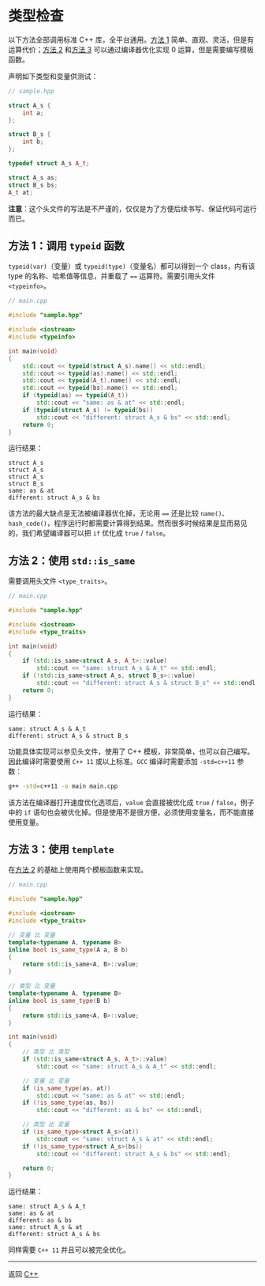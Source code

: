 # 类型检查

以下方法全部调用标准 C++ 库，全平台通用。[方法 1](#1) 简单、直观、灵活，但是有运算代价；[方法 2](#2) 和[方法 3](#3) 可以通过编译器优化实现 0 运算，但是需要编写模板函数。

声明如下类型和变量供测试：

``` cpp
// sample.hpp

struct A_s {
    int a;
};

struct B_s {
    int b;
};

typedef struct A_s A_t;

struct A_s as;
struct B_s bs;
A_t at;
```

**注意**：这个头文件的写法是不严谨的，仅仅是为了方便后续书写、保证代码可运行而已。

<span id="1"></span>

## 方法 1：调用 `typeid` 函数

`typeid(var)`（变量）或 `typeid(type)`（变量名）都可以得到一个 class，内有该 type 的名称、哈希值等信息，并重载了 `==` 运算符。需要引用头文件 `<typeinfo>`。

``` cpp
// main.cpp

#include "sample.hpp"

#include <iostream>
#include <typeinfo>

int main(void)
{
    std::cout << typeid(struct A_s).name() << std::endl;
    std::cout << typeid(as).name() << std::endl;
    std::cout << typeid(A_t).name() << std::endl;
    std::cout << typeid(bs).name() << std::endl;
    if (typeid(as) == typeid(A_t))
        std::cout << "same: as & at" << std::endl;
    if (typeid(struct A_s) != typeid(bs))
        std::cout << "different: struct A_s & bs" << std::endl;
    return 0;
}
```

运行结果：

```
struct A_s
struct A_s
struct A_s
struct B_s
same: as & at
different: struct A_s & bs
```

该方法的最大缺点是无法被编译器优化掉，无论用 `==` 还是比较 `name()`、`hash_code()`，程序运行时都需要计算得到结果。然而很多时候结果是显而易见的，我们希望编译器可以把 `if` 优化成 `true` / `false`。

<span id="2"></span>

## 方法 2：使用 `std::is_same`

需要调用头文件 `<type_traits>`。

``` cpp
// main.cpp

#include "sample.hpp"

#include <iostream>
#include <type_traits>

int main(void)
{
    if (std::is_same<struct A_s, A_t>::value)
        std::cout << "same: struct A_s & A_t" << std::endl;
    if (!std::is_same<struct A_s, struct B_s>::value)
        std::cout << "different: struct A_s & struct B_s" << std::endl;
    return 0;
}
```

运行结果：

```
same: struct A_s & A_t
different: struct A_s & struct B_s
```

功能具体实现可以参见头文件，使用了 C++ 模板，非常简单，也可以自己编写。因此编译时需要使用 `C++ 11` 或以上标准。`GCC` 编译时需要添加 `-std=c++11` 参数：

``` bash
g++ -std=c++11 -o main main.cpp
```

该方法在编译器打开速度优化选项后，`value` 会直接被优化成 `true` / `false`，例子中的 `if` 语句也会被优化掉。但是使用不是很方便，必须使用变量名，而不能直接使用变量。

<span id="3"></span>

## 方法 3：使用 `template`

在[方法 2](#2) 的基础上使用两个模板函数来实现。

``` cpp
// main.cpp

#include "sample.hpp"

#include <iostream>
#include <type_traits>

// 变量 比 变量
template<typename A, typename B>
inline bool is_same_type(A a, B b)
{
    return std::is_same<A, B>::value;
}

// 类型 比 变量
template<typename A, typename B>
inline bool is_same_type(B b)
{
    return std::is_same<A, B>::value;
}

int main(void)
{
    // 类型 比 类型
    if (std::is_same<struct A_s, A_t>::value)
        std::cout << "same: struct A_s & A_t" << std::endl;

    // 变量 比 变量
    if (is_same_type(as, at))
        std::cout << "same: as & at" << std::endl;
    if (!is_same_type(as, bs))
        std::cout << "different: as & bs" << std::endl;

    // 类型 比 变量
    if (is_same_type<struct A_s>(at))
        std::cout << "same: struct A_s & at" << std::endl;
    if (!is_same_type<struct A_s>(bs))
        std::cout << "different: struct A_s & bs" << std::endl;

    return 0;
}
```

运行结果：

```
same: struct A_s & A_t
same: as & at
different: as & bs
same: struct A_s & at
different: struct A_s & bs
```

同样需要 `C++ 11` 并且可以被完全优化。

---

返回 [C++](_main.md)
